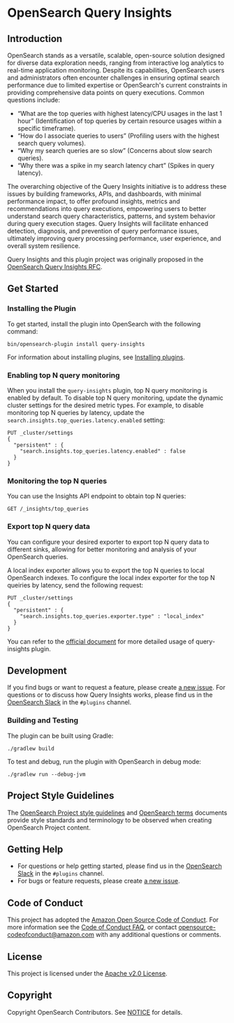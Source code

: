 # OpenSearch Query Insights

## Introduction
OpenSearch stands as a versatile, scalable, open-source solution designed for diverse data exploration needs, ranging from interactive log analytics to real-time application monitoring. Despite its capabilities, OpenSearch users and administrators often encounter challenges in ensuring optimal search performance due to limited expertise or OpenSearch's current constraints in providing comprehensive data points on query executions. Common questions include:

* “What are the top queries with highest latency/CPU usages in the last 1 hour” (Identification of top queries by certain resource usages within a specific timeframe).
* “How do I associate queries to users” (Profiling users with the highest search query volumes).
* “Why my search queries are so slow” (Concerns about slow search queries).
* “Why there was a spike in my search latency chart” (Spikes in query latency).

The overarching objective of the Query Insights initiative is to address these issues by building frameworks, APIs, and dashboards, with minimal performance impact, to offer profound insights, metrics and recommendations into query executions, empowering users to better understand search query characteristics, patterns, and system behavior during query execution stages. Query Insights will facilitate enhanced detection, diagnosis, and prevention of query performance issues, ultimately improving query processing performance, user experience, and overall system resilience.

Query Insights and this plugin project was originally proposed in the [OpenSearch Query Insights RFC](https://github.com/opensearch-project/OpenSearch/issues/11429).

## Get Started
### Installing the Plugin

To get started, install the plugin into OpenSearch with the following command:

```
bin/opensearch-plugin install query-insights
```
For information about installing plugins, see [Installing plugins](https://opensearch.org/docs/latest/install-and-configure/plugins/).

### Enabling top N query monitoring

When you install the `query-insights` plugin, top N query monitoring is enabled by default. To disable top N query monitoring, update the dynamic cluster settings for the desired metric types. For example, to disable monitoring top N queries by latency, update the `search.insights.top_queries.latency.enabled` setting:

```
PUT _cluster/settings
{
  "persistent" : {
    "search.insights.top_queries.latency.enabled" : false
  }
}
```
### Monitoring the top N queries

You can use the Insights API endpoint to obtain top N queries:

```
GET /_insights/top_queries
```

### Export top N query data

You can configure your desired exporter to export top N query data to different sinks, allowing for better monitoring and analysis of your OpenSearch queries.

A local index exporter allows you to export the top N queries to local OpenSearch indexes. To configure the local index exporter for the top N queiries by latency, send the following request:

```
PUT _cluster/settings
{
  "persistent" : {
    "search.insights.top_queries.exporter.type" : "local_index"
  }
}
```
You can refer to the [official document](https://opensearch.org/docs/latest/observing-your-data/query-insights/index/) for more detailed usage of query-insights plugin.

## Development
If you find bugs or want to request a feature, please create [a new issue](https://github.com/opensearch-project/query-insights/issues/new/choose). For questions or to discuss how Query Insights works, please find us in the [OpenSearch Slack](https://opensearch.org/slack.html) in the `#plugins` channel.

### Building and Testing

The plugin can be built using Gradle:

```
./gradlew build
```

To test and debug, run the plugin with OpenSearch in debug mode:

```
./gradlew run --debug-jvm
```

## Project Style Guidelines

The [OpenSearch Project style guidelines](https://github.com/opensearch-project/documentation-website/blob/main/STYLE_GUIDE.md) and [OpenSearch terms](https://github.com/opensearch-project/documentation-website/blob/main/TERMS.md) documents provide style standards and terminology to be observed when creating OpenSearch Project content.

## Getting Help

* For questions or help getting started, please find us in the [OpenSearch Slack](https://opensearch.org/slack.html) in the `#plugins` channel.
* For bugs or feature requests, please create [a new issue](https://github.com/opensearch-project/query-insights/issues/new/choose).

## Code of Conduct

This project has adopted the [Amazon Open Source Code of Conduct](CODE_OF_CONDUCT.md). For more information see the [Code of Conduct FAQ](https://aws.github.io/code-of-conduct-faq), or contact [opensource-codeofconduct@amazon.com](mailto:opensource-codeofconduct@amazon.com) with any additional questions or comments.

## License

This project is licensed under the [Apache v2.0 License](LICENSE.txt).

## Copyright

Copyright OpenSearch Contributors. See [NOTICE](NOTICE.txt) for details.
